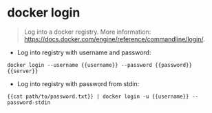 # docker login

> Log into a docker registry.
> More information: <https://docs.docker.com/engine/reference/commandline/login/>.

- Log into registry with username and password:

`docker login --username {{username}} --password {{password}} {{server}}`

- Log into registry with password from stdin:

`{{cat path/to/password.txt}} | docker login -u {{username}} --password-stdin`
